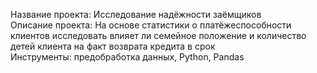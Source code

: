 Название проекта: Исследование надёжности заёмщиков\
Описание проекта: На основе статистики о платёжеспособности клиентов исследовать влияет ли семейное положение и количество детей клиента на факт возврата кредита в срок\
Инструменты: предобработка данных, Python, Pandas
